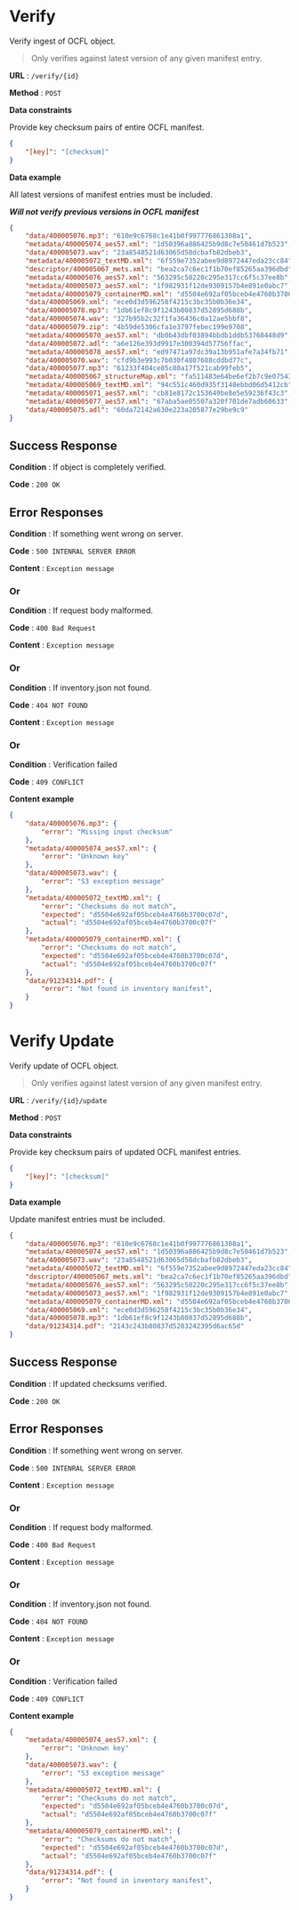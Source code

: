 # Verify

Verify ingest of OCFL object.

> Only verifies against latest version of any given manifest entry.

**URL** : `/verify/{id}`

**Method** : `POST`

**Data constraints**

Provide key checksum pairs of entire OCFL manifest.

```json
{
    "[key]": "[checksum]"
}
```

**Data example**

All latest versions of manifest entries must be included.

***Will not verify previous versions in OCFL manifest***

```json
{
    "data/400005076.mp3": "610e9c6768c1e41b0f997776861308a1",
    "metadata/400005074_aes57.xml": "1d50396a886425b9d8c7e50461d7b523",
    "data/400005073.wav": "23a8548521d63065d58dcbafb82dbeb3",
    "metadata/400005072_textMD.xml": "6f559e7352abee9d8972447eda23cc84",
    "descriptor/400005067_mets.xml": "bea2ca7c6ec1f1b70ef85265aa396dbd",
    "metadata/400005076_aes57.xml": "563295c50220c295e317cc6f5c37ee8b",
    "metadata/400005073_aes57.xml": "1f982931f12de9309157b4e891e0abc7",
    "metadata/400005079_containerMD.xml": "d5504e692af05bceb4e4760b3700c07f",
    "data/400005069.xml": "ece0d3d596258f4215c3bc35b0b36e34",
    "data/400005078.mp3": "1db61ef8c9f1243b80837d52895d688b",
    "data/400005074.wav": "327b95b2c32f1fa36436c0a12ae5bbf8",
    "data/400005079.zip": "4b59de5306cfa1e3797febec199e9708",
    "metadata/400005070_aes57.xml": "db0b43dbf03894bbdb1ddb53768448d9",
    "data/400005072.adl": "a6e126e393d9917e300394d57756ffac",
    "metadata/400005078_aes57.xml": "ed97471a97dc39a13b951afe7a34fb71",
    "data/400005070.wav": "cfd9b3e993c7b030f4807688cddbd77c",
    "data/400005077.mp3": "61233f404ce85c80a17f521cab99feb5",
    "metadata/400005067_structureMap.xml": "fa511483e64be6ef2b7c9e07543df158",
    "metadata/400005069_textMD.xml": "94c551c460d935f3148ebbd06d5412cb",
    "metadata/400005071_aes57.xml": "cb81e8172c153649be8e5e59236f43c3",
    "metadata/400005077_aes57.xml": "67aba5ae05507a320f701de7adb60633",
    "data/400005075.adl": "60da72142a630e223a205877e29be9c9"
}
```

## Success Response

**Condition** : If object is completely verified.

**Code** : `200 OK`

## Error Responses

**Condition** : If something went wrong on server.

**Code** : `500 INTENRAL SERVER ERROR`

**Content** : `Exception message`

### Or

**Condition** : If request body malformed.

**Code** : `400 Bad Request`

**Content** : `Exception message`

### Or

**Condition** : If inventory.json not found.

**Code** : `404 NOT FOUND`

**Content** : `Exception message`

### Or

**Condition** : Verification failed

**Code** : `409 CONFLICT`

**Content example**

```json
{
    "data/400005076.mp3": {
        "error": "Missing input checksum"
    },
    "metadata/400005074_aes57.xml": {
        "error": "Unknown key"
    },
    "data/400005073.wav": {
        "error": "S3 exception message"
    },
    "metadata/400005072_textMD.xml": {
        "error": "Checksums do not match",
        "expected": "d5504e692af05bceb4e4760b3700c07d",
        "actual": "d5504e692af05bceb4e4760b3700c07f"
    },
    "metadata/400005079_containerMD.xml": {
        "error": "Checksums do not match",
        "expected": "d5504e692af05bceb4e4760b3700c07d",
        "actual": "d5504e692af05bceb4e4760b3700c07f"
    },
    "data/91234314.pdf": {
        "error": "Not found in inventory manifest",
    }
}
```

# Verify Update

Verify update of OCFL object.

> Only verifies against latest version of any given manifest entry.

**URL** : `/verify/{id}/update`

**Method** : `POST`

**Data constraints**

Provide key checksum pairs of updated OCFL manifest entries.

```json
{
    "[key]": "[checksum]"
}
```

**Data example**

Update manifest entries must be included.

```json
{
    "data/400005076.mp3": "610e9c6768c1e41b0f997776861308a1",
    "metadata/400005074_aes57.xml": "1d50396a886425b9d8c7e50461d7b523",
    "data/400005073.wav": "23a8548521d63065d58dcbafb82dbeb3",
    "metadata/400005072_textMD.xml": "6f559e7352abee9d8972447eda23cc84",
    "descriptor/400005067_mets.xml": "bea2ca7c6ec1f1b70ef85265aa396dbd",
    "metadata/400005076_aes57.xml": "563295c50220c295e317cc6f5c37ee8b",
    "metadata/400005073_aes57.xml": "1f982931f12de9309157b4e891e0abc7",
    "metadata/400005079_containerMD.xml": "d5504e692af05bceb4e4760b3700c07f",
    "data/400005069.xml": "ece0d3d596258f4215c3bc35b0b36e34",
    "data/400005078.mp3": "1db61ef8c9f1243b80837d52895d688b",
    "data/91234314.pdf": "2143c243b80837d5283242395d6ac65d"
}
```

## Success Response

**Condition** : If updated checksums verified.

**Code** : `200 OK`

## Error Responses

**Condition** : If something went wrong on server.

**Code** : `500 INTENRAL SERVER ERROR`

**Content** : `Exception message`

### Or

**Condition** : If request body malformed.

**Code** : `400 Bad Request`

**Content** : `Exception message`

### Or

**Condition** : If inventory.json not found.

**Code** : `404 NOT FOUND`

**Content** : `Exception message`

### Or

**Condition** : Verification failed

**Code** : `409 CONFLICT`

**Content example**

```json
{
    "metadata/400005074_aes57.xml": {
        "error": "Unknown key"
    },
    "data/400005073.wav": {
        "error": "S3 exception message"
    },
    "metadata/400005072_textMD.xml": {
        "error": "Checksums do not match",
        "expected": "d5504e692af05bceb4e4760b3700c07d",
        "actual": "d5504e692af05bceb4e4760b3700c07f"
    },
    "metadata/400005079_containerMD.xml": {
        "error": "Checksums do not match",
        "expected": "d5504e692af05bceb4e4760b3700c07d",
        "actual": "d5504e692af05bceb4e4760b3700c07f"
    },
    "data/91234314.pdf": {
        "error": "Not found in inventory manifest",
    }
}
```